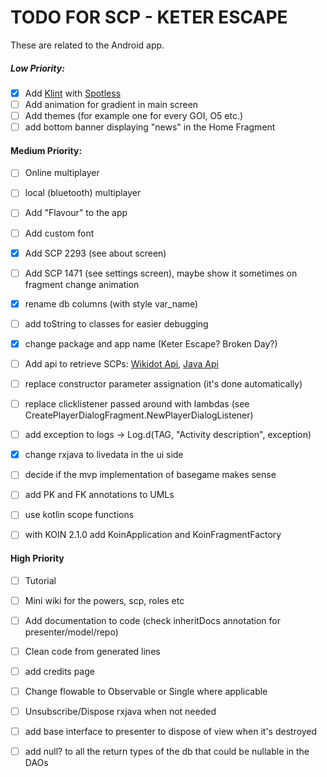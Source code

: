 # TODO FOR SCP - KETER ESCAPE

These are related to the Android app.

##### Low Priority:

- [x] Add [Klint](https://github.com/pinterest/ktlint) with [Spotless](https://github.com/diffplug/spotless)
- [ ] Add animation for gradient in main screen
- [ ] Add themes (for example one for every GOI, O5 etc.)
- [ ] add bottom banner displaying "news" in the Home Fragment

#### Medium Priority:

- [ ] Online multiplayer

- [ ] local (bluetooth) multiplayer

- [ ] Add "Flavour" to the app

- [ ] Add custom font

- [x] Add SCP 2293 (see about screen)

- [ ] Add SCP 1471 (see settings screen), maybe show it sometimes on fragment change animation

- [x] rename db columns (with style var_name)

- [ ] add toString to classes for easier debugging

- [x] change package and app name (Keter Escape? Broken Day?)

- [ ] Add api to retrieve SCPs: [Wikidot Api](http://developer.wikidot.com/doc:api), [Java Api](https://github.com/shane-smith/Wikidot-API-Open-Source)

- [ ] replace constructor parameter assignation (it's done automatically)

- [ ] replace clicklistener passed around with lambdas (see CreatePlayerDialogFragment.NewPlayerDialogListener)

- [ ] add exception to logs -> Log.d(TAG, "Activity description", exception)

- [x] change rxjava to livedata in the ui side

- [ ] decide if the mvp implementation of basegame makes sense

- [ ] add PK and FK annotations to UMLs

- [ ] use kotlin scope functions

- [ ] with KOIN 2.1.0 add KoinApplication and KoinFragmentFactory

#### High Priority

- [ ] Tutorial

- [ ] Mini wiki for the powers, scp, roles etc

- [ ] Add documentation to code (check inheritDocs annotation for presenter/model/repo)

- [ ] Clean code from generated lines

- [ ] add credits page

- [ ] Change flowable to Observable or Single where applicable

- [ ] Unsubscribe/Dispose rxjava when not needed

- [ ] add base interface to presenter to dispose of view when it's destroyed

- [ ] add null? to all the return types of the db that could be nullable in the DAOs
